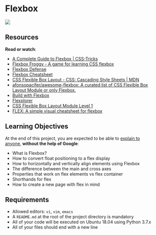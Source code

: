 Flexbox
=======

![](https://s3.amazonaws.com/alx-intranet.hbtn.io/uploads/medias/2019/12/997addf54bcdccc5a096.jpg?X-Amz-Algorithm=AWS4-HMAC-SHA256&X-Amz-Credential=AKIARDDGGGOUSBVO6H7D%2F20240818%2Fus-east-1%2Fs3%2Faws4_request&X-Amz-Date=20240818T202358Z&X-Amz-Expires=86400&X-Amz-SignedHeaders=host&X-Amz-Signature=5d6b25066b4ee4ff743ecaf64701e82fb6c0dbd4c7ae8e251fb5cf04c30667a1)

Resources
---------

**Read or watch**:

-   [A Complete Guide to Flexbox | CSS-Tricks](https://intranet.alxswe.com/rltoken/LCE50qV1AVEaeaMudweMCg "A Complete Guide to Flexbox | CSS-Tricks")
-   [Flexbox Froggy - A game for learning CSS flexbox](https://intranet.alxswe.com/rltoken/IcenrK3aNIqB14sqDkB6Rw "Flexbox Froggy - A game for learning CSS flexbox")
-   [Flexbox Defense](https://intranet.alxswe.com/rltoken/2q0Ebc98U3vlRmbtL-ec0g "Flexbox Defense")
-   [Flexbox Cheatsheet](https://intranet.alxswe.com/rltoken/gaFZ1mN2qWrzrn09Sb6A2g "Flexbox Cheatsheet")
-   [CSS Flexible Box Layout - CSS: Cascading Style Sheets | MDN](https://intranet.alxswe.com/rltoken/2JazfVMAZYIHMvtuzoVP8Q "CSS Flexible Box Layout - CSS: Cascading Style Sheets | MDN")
-   [afonsopacifer/awesome-flexbox: A curated list of CSS Flexible Box Layout Module or only Flexbox.](https://intranet.alxswe.com/rltoken/YFWUfeS6FocKQ5U21YHjWw "afonsopacifer/awesome-flexbox: A curated list of CSS Flexible Box Layout Module or only Flexbox.")
-   [Build with Flexbox](https://intranet.alxswe.com/rltoken/ntuRbJcxgvkpe6iuV2MfHA "Build with Flexbox")
-   [Flexplorer](https://intranet.alxswe.com/rltoken/fLtMr9fcwVXtRdcHvwXMVw "Flexplorer")
-   [CSS Flexible Box Layout Module Level 1](https://intranet.alxswe.com/rltoken/KqtywvoD55hRnNl0z4My7A "CSS Flexible Box Layout Module Level 1")
-   [FLEX: A simple visual cheatsheet for flexbox](https://intranet.alxswe.com/rltoken/KQx8A_LE7RBN5w-JjgrBYQ "FLEX: A simple visual cheatsheet for flexbox")

Learning Objectives
-------------------

At the end of this project, you are expected to be able to [explain to anyone](https://intranet.alxswe.com/rltoken/y2CKESOJ3VL7SBBuAE2auA "explain to anyone"), **without the help of Google**:

-   What is Flexbox?
-   How to convert float positioning to a flex display
-   How to horizontally and vertically align elements using Flexbox
-   The difference between the main and cross axes
-   Properties that work on flex elements vs flex container
-   Shorthands for flex
-   How to create a new page with flex in mind

Requirements
------------

-   Allowed editors: `vi`, `vim`, `emacs`
-   A `README.md` at the root of the project directory is mandatory
-   All of your code will be executed on Ubuntu 18.04 using Python 3.7.x
-   All of your files should end with a new line